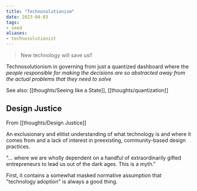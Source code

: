 ```yaml
---
title: "Technosolutionism"
date: 2023-04-03
tags:
- seed
aliases:
- technosolutionist
---
```


> New technology will save us!!

Technosolutionism in governing from just a quantized dashboard where the *people responsible for making the decisions are so abstracted away from the actual problems that they need to solve*

See also: [[thoughts/Seeing like a State]], [[thoughts/quantization]]

## Design Justice
From [[thoughts/Design Justice]]

An exclusionary and elitist understanding of what technology is and where it comes from and a lack of interest in preexisting, community-based design practices.

"... where we are wholly dependent on a handful of extraordinarily gifted entrepreneurs to lead us out of the dark ages. This is a myth."

First, it contains a somewhat masked normative assumption that "technology adoption" is always a good thing.

